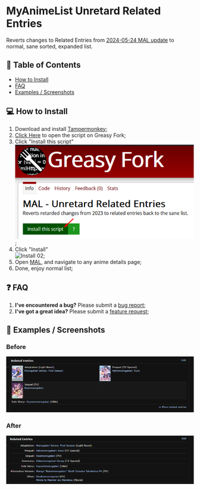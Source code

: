 # MyAnimeList Unretard Related Entries
Reverts changes to Related Entries from [2024-05-24 MAL update](https://myanimelist.net/forum/?topicid=2161325) to normal, sane sorted, expanded list.

## 📝 Table of Contents

  * [How to Install](#install)
  * [FAQ](#faq)
  * [Examples / Screenshots](#screenshots)

## 💻 How to Install <a name="install"></a>

1. Download and install [Tampermonkey](https://www.tampermonkey.net/);
2. [Click Here](https://greasyfork.org/en/scripts/499675-mal-unretard-related-entries) to open the script on Greasy Fork;
3. Click "Install this script"<br/>![Install 01](https://github.com/tariel36/MAL-Unretard-Related-Entries/blob/master/.github/ASSETS/install_01.png?raw=true);
4. Click "Install"<br/>![Install 02](https://github.com/tariel36/MAL-Unretard-Related-Entries/blob/master/.github/ASSETS/install_02w.png?raw=true);
5. Open [MAL](https://myanimelist.net/), and navigate to any anime details page;
6. Done, enjoy normal list;

## ❓ FAQ <a name="faq"></a>

1. <b>I've encountered a bug?</b> Please submit a [bug report](https://github.com/tariel36/MAL-Unretard-Related-Entries/issues/new/choose);
1. <b>I've got a great idea?</b> Please submit a [feature request](https://github.com/tariel36/MAL-Unretard-Related-Entries/issues/new/choose);

## 📸 Examples / Screenshots <a name="screenshots"></a>

### Before

![Before](https://github.com/tariel36/MAL-Unretard-Related-Entries/blob/master/.github/ASSETS/before.png?raw=true)

### After

![After](https://github.com/tariel36/MAL-Unretard-Related-Entries/blob/master/.github/ASSETS/after.png?raw=true)
